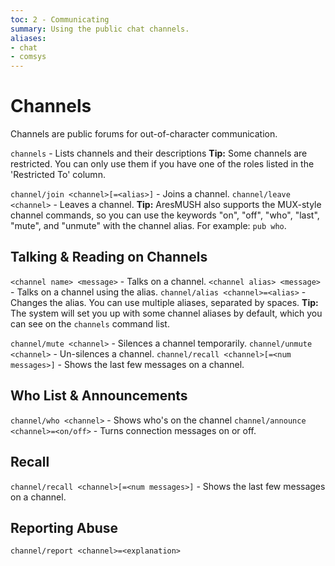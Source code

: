 ```yaml
---
toc: 2 - Communicating
summary: Using the public chat channels.
aliases:
- chat
- comsys
---
```

# Channels
Channels are public forums for out-of-character communication.

`channels` - Lists channels and their descriptions
**Tip:** Some channels are restricted.  You can only use them if you have one of the roles listed in the 'Restricted To' column.

`channel/join <channel>[=<alias>]` - Joins a channel.
`channel/leave <channel>` - Leaves a channel.
**Tip:** AresMUSH also supports the MUX-style channel commands, so you can use the keywords "on", "off", "who", "last", "mute", and "unmute" with the channel alias.  For example:  `pub who`.

## Talking & Reading on Channels
`<channel name> <message>` - Talks on a channel.
`<channel alias> <message>` - Talks on a channel using the alias.
`channel/alias <channel>=<alias>` - Changes the alias.  You can use multiple aliases, separated by spaces.
**Tip:** The system will set you up with some channel aliases by default, which you can see on the `channels` command list.

`channel/mute <channel>` - Silences a channel temporarily.
`channel/unmute <channel>` - Un-silences a channel.
`channel/recall <channel>[=<num messages>]` - Shows the last few messages on a channel.

## Who List & Announcements
`channel/who <channel>` - Shows who's on the channel
`channel/announce <channel>=<on/off>` - Turns connection messages on or off.

## Recall

`channel/recall <channel>[=<num messages>]` - Shows the last few messages on a channel.

## Reporting Abuse
`channel/report <channel>=<explanation>`
